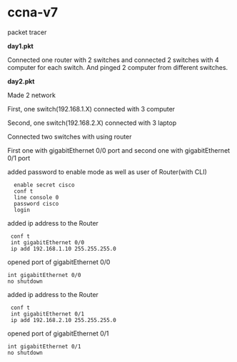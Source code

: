 # ccna-v7
packet tracer

**day1.pkt**

Connected one router with 2 switches and connected 2 switches with 4 computer for each switch. And pinged 2 computer from different switches.

**day2.pkt**

Made 2 network 

First, one switch(192.168.1.X) connected with 3 computer  

Second, one switch(192.168.2.X) connected with 3 laptop

Connected two switches with using router

First one with gigabitEthernet 0/0 port and second one with gigabitEthernet 0/1 port

added password to enable mode as well as user of Router(with CLI)
    
      enable secret cisco
      conf t
      line console 0
      password cisco
      login
      
added ip address to the Router
     
     conf t
     int gigabitEthernet 0/0
     ip add 192.168.1.10 255.255.255.0

opened port of gigabitEthernet 0/0
    
    int gigabitEthernet 0/0
    no shutdown
    
added ip address to the Router
     
     conf t
     int gigabitEthernet 0/1
     ip add 192.168.2.10 255.255.255.0

opened port of gigabitEthernet 0/1
    
    int gigabitEthernet 0/1
    no shutdown
